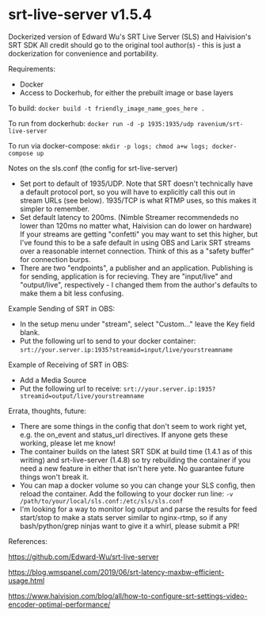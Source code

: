 # srt-live-server v1.5.4
Dockerized version of Edward Wu's SRT Live Server (SLS) and Haivision's SRT SDK
All credit should go to the original tool author(s) - this is just a dockerization for convenience and portability.

Requirements:
* Docker
* Access to Dockerhub, for either the prebuilt image or base layers

To build:
`docker build -t friendly_image_name_goes_here .`

To run from dockerhub:
`docker run -d -p 1935:1935/udp ravenium/srt-live-server`

To run via docker-compose:
`mkdir -p logs; chmod a+w logs; docker-compose up`

Notes on the sls.conf (the config for srt-live-server)
* Set port to default of 1935/UDP.  Note that SRT doesn't technically have a default protocol port, so you will have to explicitly call this out in stream URLs (see below).  1935/TCP is what RTMP uses, so this makes it simpler to remember.
* Set default latency to 200ms. (Nimble Streamer recommendeds no lower than 120ms no matter what, Haivision can do lower on hardware)  If your streams are getting "confetti" you may want to set this higher, but I've found this to be a safe default in using OBS and Larix SRT streams over a reasonable internet connection. Think of this as a "safety buffer" for connection burps.
* There are two "endpoints", a publisher and an application.  Publishing is for sending, application is for recieving. They are "input/live" and "output/live", respectively - I changed them from the author's defaults to make them a bit less confusing.


Example Sending of SRT in OBS:
* In the setup menu under "stream", select "Custom..."  leave the Key field blank.
* Put the following url to send to your docker container: `srt://your.server.ip:1935?streamid=input/live/yourstreamname`

Example of Receiving of SRT in OBS:
* Add a Media Source
* Put the following url to receive: `srt://your.server.ip:1935?streamid=output/live/yourstreamname`

Errata, thoughts, future:
* There are some things in the config that don't seem to work right yet, e.g. the on_event and status_url directives.  If anyone gets these working, please let me know!
* The container builds on the latest SRT SDK at build time (1.4.1 as of this writing) and srt-live-server (1.4.8) so try rebuilding the container if you need a new feature in either that isn't here yete.  No guarantee future things won't break it.
* You can map a docker volume so you can change your SLS config, then reload the container.  Add the following to your docker run line: `-v /path/to/your/local/sls.conf:/etc/sls/sls.conf`
* I'm looking for a way to monitor log output and parse the results for feed start/stop to make a stats server similar to nginx-rtmp, so if any bash/python/grep ninjas want to give it a whirl, please submit a PR!


References:

https://github.com/Edward-Wu/srt-live-server

https://blog.wmspanel.com/2019/06/srt-latency-maxbw-efficient-usage.html

https://www.haivision.com/blog/all/how-to-configure-srt-settings-video-encoder-optimal-performance/


